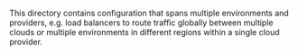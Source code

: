 This directory contains configuration that spans multiple environments and
providers, e.g. load balancers to route traffic globally between multiple
clouds or multiple environments in different regions within a single cloud
provider.